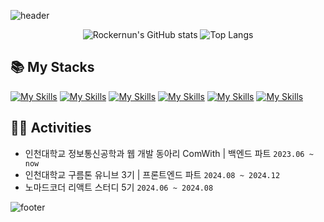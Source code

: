 ![header](https://capsule-render.vercel.app/api?type=waving&color=auto&height=200&section=header&text=😁%20Welcome%20to%20my%20Github!&fontSize=63)

<div align="center">
<!-- 통계 -->

![Rockernun's GitHub stats](https://github-readme-streak-stats.herokuapp.com/?user=Rockernun&theme=radical&center=true)
![Top Langs](https://github-readme-stats.vercel.app/api/top-langs/?username=Rockernun&layout=compact&theme=radical)

</div>

###

<h2>📚 My Stacks</h2>

[![My Skills](https://skillicons.dev/icons?i=java&theme=light)](https://skillicons.dev)
[![My Skills](https://skillicons.dev/icons?i=spring&theme=light)](https://skillicons.dev)
[![My Skills](https://skillicons.dev/icons?i=mysql&theme=light)](https://skillicons.dev)
[![My Skills](https://skillicons.dev/icons?i=aws&theme=light)](https://skillicons.dev)
[![My Skills](https://skillicons.dev/icons?i=docker&theme=light)](https://skillicons.dev)
[![My Skills](https://skillicons.dev/icons?i=git&theme=light)](https://skillicons.dev)

## 🏃‍♀️ Activities
- 인천대학교 정보통신공학과 웹 개발 동아리 ComWith | 백엔드 파트 `2023.06 ~ now`
- 인천대학교 구름톤 유니브 3기 | 프론트엔드 파트 `2024.08 ~ 2024.12`
- 노마드코더 리액트 스터디 5기 `2024.06 ~ 2024.08`





![footer](https://capsule-render.vercel.app/api?type=waving&color=auto&height=100&section=footer)
